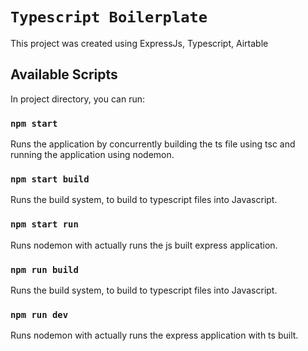 # `Typescript Boilerplate`
This project was created using ExpressJs, Typescript, Airtable

## Available Scripts

In project directory, you can run:

### `npm start`

Runs the application by concurrently building the ts file using tsc and running the application using nodemon.

### `npm start build`

Runs the build system, to build to typescript files into Javascript.

### `npm start run`

Runs nodemon with actually runs the js built express application.

### `npm run build`

Runs the build system, to build to typescript files into Javascript.

### `npm run dev`

Runs nodemon with actually runs the express application with ts built.

